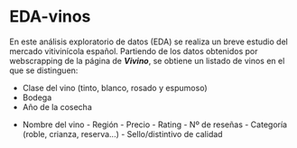 # EDA-vinos

En este análisis exploratorio de datos (EDA) se realiza un breve estudio del mercado vitivinícola español. 
Partiendo de los datos obtenidos por webscrapping de la página de ***Vivino***, se obtiene un listado de vinos en el que se distinguen:
* Clase del vino (tinto, blanco, rosado y espumoso)
* Bodega
* Año de la cosecha
- Nombre del vino
                                   - Región
                                   - Precio
                                   - Rating
                                   - Nº de reseñas
                                   - Categoría (roble, crianza, reserva...)
                                   - Sello/distintivo de calidad
